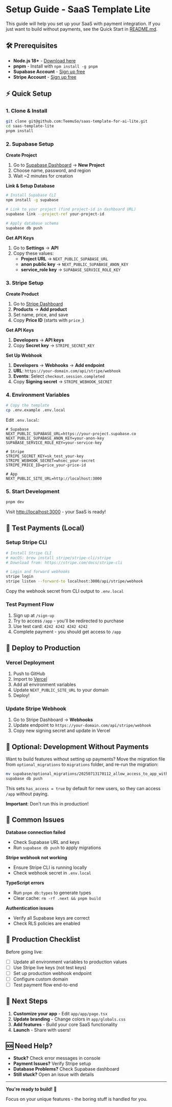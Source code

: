 # Setup Guide - SaaS Template Lite

This guide will help you set up your SaaS with payment integration. If you just want to build without payments, see the Quick Start in [README.md](./README.md).

## 🛠️ Prerequisites

- **Node.js 18+** - [Download here](https://nodejs.org/)
- **pnpm** - Install with `npm install -g pnpm`
- **Supabase Account** - [Sign up free](https://supabase.com)
- **Stripe Account** - [Sign up free](https://stripe.com)

## ⚡ Quick Setup

### 1. Clone & Install
```bash
git clone git@github.com:TeemuSo/saas-template-for-ai-lite.git
cd saas-template-lite
pnpm install
```

### 2. Supabase Setup

**Create Project**
1. Go to [Supabase Dashboard](https://app.supabase.com) → **New Project**
2. Choose name, password, and region
3. Wait ~2 minutes for creation

**Link & Setup Database**
```bash
# Install Supabase CLI
npm install -g supabase

# Link to your project (find project-id in dashboard URL)
supabase link --project-ref your-project-id

# Apply database schema
supabase db push
```

**Get API Keys**
1. Go to **Settings** → **API**
2. Copy these values:
   - **Project URL** → `NEXT_PUBLIC_SUPABASE_URL`
   - **anon public key** → `NEXT_PUBLIC_SUPABASE_ANON_KEY`
   - **service_role key** → `SUPABASE_SERVICE_ROLE_KEY`

### 3. Stripe Setup

**Create Product**
1. Go to [Stripe Dashboard](https://dashboard.stripe.com)
2. **Products** → **Add product**
3. Set name, price, and save
4. Copy **Price ID** (starts with `price_`)

**Get API Keys**
1. **Developers** → **API keys**
2. Copy **Secret key** → `STRIPE_SECRET_KEY`

**Set Up Webhook**
1. **Developers** → **Webhooks** → **Add endpoint**
2. **URL**: `https://your-domain.com/api/stripe/webhook`
3. **Events**: Select `checkout.session.completed`
4. Copy **Signing secret** → `STRIPE_WEBHOOK_SECRET`

### 4. Environment Variables

```bash
# Copy the template
cp .env.example .env.local
```

Edit `.env.local`:
```env
# Supabase
NEXT_PUBLIC_SUPABASE_URL=https://your-project.supabase.co
NEXT_PUBLIC_SUPABASE_ANON_KEY=your-anon-key
SUPABASE_SERVICE_ROLE_KEY=your-service-key

# Stripe
STRIPE_SECRET_KEY=sk_test_your-key
STRIPE_WEBHOOK_SECRET=whsec_your-secret
STRIPE_PRICE_ID=price_your-price-id

# App
NEXT_PUBLIC_SITE_URL=http://localhost:3000
```

### 5. Start Development

```bash
pnpm dev
```

Visit [http://localhost:3000](http://localhost:3000) - your SaaS is ready!

## 🧪 Test Payments (Local)

### Setup Stripe CLI
```bash
# Install Stripe CLI
# macOS: brew install stripe/stripe-cli/stripe
# Download from: https://stripe.com/docs/stripe-cli

# Login and forward webhooks
stripe login
stripe listen --forward-to localhost:3000/api/stripe/webhook
```

Copy the webhook secret from CLI output to `.env.local`

### Test Payment Flow
1. Sign up at `/sign-up`
2. Try to access `/app` - you'll be redirected to purchase
3. Use test card: `4242 4242 4242 4242`
4. Complete payment - you should get access to `/app`

## 🚀 Deploy to Production

### Vercel Deployment
1. Push to GitHub
2. Import to [Vercel](https://vercel.com)
3. Add all environment variables
4. Update `NEXT_PUBLIC_SITE_URL` to your domain
5. Deploy!

### Update Stripe Webhook
1. Go to Stripe Dashboard → **Webhooks**
2. Update endpoint to `https://your-domain.com/api/stripe/webhook`
3. Copy new signing secret and update in Vercel

## 🔧 Optional: Development Without Payments

Want to build features without setting up payments? Move the migration file from `optional_migrations` to `migrations` folder, and re-run the migration:

```bash
mv supabase/optional_migrations/20250713170112_allow_access_to_app_without_payment.sql supabase/migrations/
supabase db push
```

This sets `has_access = true` by default for new users, so they can access `/app` without paying.

**Important**: Don't run this in production!

## 🐛 Common Issues

**Database connection failed**
- Check Supabase URL and keys
- Run `supabase db push` to apply migrations

**Stripe webhook not working**
- Ensure Stripe CLI is running locally
- Check webhook secret in `.env.local`

**TypeScript errors**
- Run `pnpm db:types` to generate types
- Clear cache: `rm -rf .next && pnpm build`

**Authentication issues**
- Verify all Supabase keys are correct
- Check RLS policies are enabled

## 📧 Production Checklist

Before going live:
- [ ] Update all environment variables to production values
- [ ] Use Stripe live keys (not test keys)
- [ ] Set up production webhook endpoint
- [ ] Configure custom domain
- [ ] Test payment flow end-to-end

## 🎯 Next Steps

1. **Customize your app** - Edit `app/app/page.tsx`
2. **Update branding** - Change colors in `app/globals.css`
3. **Add features** - Build your core SaaS functionality
4. **Launch** - Share with users!

## 🆘 Need Help?

- **Stuck?** Check error messages in console
- **Payment Issues?** Verify Stripe setup
- **Database Problems?** Check Supabase dashboard
- **Still stuck?** Open an issue with details

---

**You're ready to build!** 🚀

Focus on your unique features - the boring stuff is handled for you.